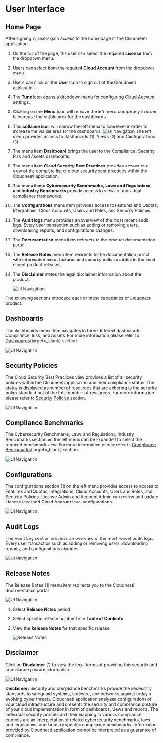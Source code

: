 User Interface
==============

Home Page
---------

After signing in, users gain access to the home page of the Cloudneeti
application.

1.  On the top of the page, the user can select the required **License** from
    the dropdown menu.
2.	Users can select from the required **Cloud Account** from the dropdown menu.
3.  Users can click on the **User** icon to sign out of the Cloudneeti
    application.
4.  The **Tune** icon opens a dropdown menu for configuring Cloud Account
    settings.
5.  Clicking on the **Menu** icon will remove the left menu completely in order
    to increase the visible area for the dashboards.
6.  This **collapse icon** will narrow the left menu to icon level in order to
    increase the visible area for the dashboards.
	![UI Navigation](.././images/userGuideUINavigation/UINavigation_Homepage.png#thumbnail)
The left menu provides access to Dashboards (1), Views (2) and Configurations (3).

1.  The menu item **Dashboard** brings the user to the Compliance, Security,
    Risk and Assets dashboards.

2.  The menu item **Cloud Security Best Practices** provides access to a view of the complete list of cloud security best practices within the Cloudneeti application.

3.  The menu items **Cybersecurity Benchmarks, Laws and Regulations, and Industry Benchmarks** provide access to views of individual compliance frameworks.

4.  The **Configurations** menu item provides access to Features and Quotas, Integrations, Cloud Accounts, Users and Roles, and Security Policies.

5.  The **Audit logs** menu provides an overview of the most recent audit logs. Every user transaction such as adding or removing users, downloading reports, and configurations changes.

6. The **Documentation** menu item redirects to the product documentation portal.

7. The **Release Notes** menu item redirects to the documentation portal with information about features and security policies added in the most recent product releases.

8.  The **Disclaimer** states the legal disclaimer information about the product.
	
    ![UI Navigation](.././images/userGuideUINavigation/Left_Menu_Items.png#thumbnail)

The following sections introduce each of these capabilities of Cloudneeti
product.

Dashboards
----------

The dashboards menu item navigates to three different dashboards: Compliance, Risk, and Assets. For more information please refer to [Dashboards](../dashboards/){target=_blank} section.
	
![UI Navigation](.././images/userGuideUINavigation/Dashboard_Section.png#thumbnail)

Security Policies
-----------------

The Cloud Security Best Practices view provides a list of all security policies
within the Cloudneeti application and their compliance status. The status is
displayed as number of resources that are adhering to the security policy
standard out of the total number of resources. For more information please refer
to [Security Policies]() section.
	
![UI Navigation](.././images/userGuideUINavigation/Security_Policies.png#thumbnail)

Compliance Benchmarks
---------------------

The Cybersecurity Benchmarks, Laws and Regulations, Industry Benchmarks section
on the left menu can be expanded to select the required benchmark view. For more
information please refer to [Compliance Benchmarks](../complianceBenchmarks/){target=_blank} section.
	
![UI Navigation](.././images/userGuideUINavigation/Compliance_Benchmarks.png#thumbnail)

Configurations
--------------

The configurations section (1) on the left menu provides access to access to Features and Quotas, Integrations, Cloud Accounts, Users and Roles, and Security Policies. License Admin and Account Admin can review and update License level and Cloud Account level configurations. 
	
![UI Navigation](.././images/userGuideUINavigation/Settings_Panel.png#thumbnail)


Audit Logs
----------

The Audit Log section provides an overview of the most recent audit logs. Every
user transaction such as adding or removing users, downloading reports, and
configurations changes.

![UI Navigation](.././images/userGuideUINavigation/AuditLogs.png#thumbnail)

Release Notes
-------------

The Release Notes (1) menu item redirects you to the Cloudneeti documentation
portal.
	
![UI Navigation](.././images/userGuideUINavigation/Release_Notes.png#thumbnail)

1.  Select **Release Notes** period

2.  Select specific release number from **Table of Contents**

3.  View the **Release Notes** for that specific release	

    ![Release Notes](.././images/userGuideUINavigation/Release_Notes_Details.png#thumbnail)

Disclaimer
----------

Click on **Disclaimer** (1) to view the legal terms of providing this security
and compliance posture information.
	
![UI Navigation](.././images/userGuideUINavigation/Disclaimer.png#thumbnail)

**Disclaimer:** Security and compliance benchmarks provide the necessary standards to safeguard systems, software, and networks against today's evolving cyber threats. Cloudneeti application analyzes configurations of your cloud infrastructure and presents the security and compliance posture of your cloud
implementation in form of dashboards, views and reports. The individual security policies and their mapping to various compliance controls are an interpretation of related cybersecurity benchmarks, laws and regulations, and industry specific compliance benchmarks. Information provided by Cloudneeti application cannot be interpreted as a guarantee of compliance.
